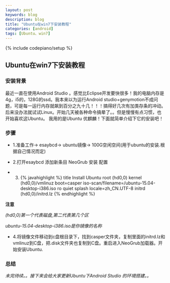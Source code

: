 ```yaml
---
layout: post
keywords: blog
description: blog
title: "Ubuntu在win7下安装教程"
categories: [android]
tags: [Ubuntu、win7]
---
```

{% include codepiano/setup %}

## Ubuntu在win7下安装教程

### 安装背景
最近一直在使用Android Studio 。感觉比Eclipse开发要快很多！我的电脑内存是4g，i5的，128G的ssd。我本来以为运行Android studio+genymotion不成问题，可是每一运行内存就飙到百分之九十几！！！搞得好几次有加类存条的冲动。后来没办法就试试Linux。开始几天被各种命令搞晕了。。但是慢慢有点习惯，也开始喜欢这Ubuntu。 我用的是Ubuntu 优麒麟！下面就简单介绍下它的安装吧！

### 步骤

* 1.准备工作-> esaybcd-> ubuntu镜像-> 100G空闲空间(用于ubuntu的安装.根据自己情况而定)

* 2.打开esaybcd 添加新条目 NeoGrub 安装 配置

* 3.
       {% javahighlight %} 
            title Install Ubuntu
            root (hd0,0)
            kernel (hd0,0)/vmlinuz boot=casper iso-scan/filename=/ubuntu-15.04-desktop-i386.iso ro quiet splash locale=zh_CN.UTF-8
            initrd (hd0,0)/initrd.lz
{% endhighlight %}

**注意**

*(hd0,0)第一个代表磁盘,第二代表第几个区*

*ubuntu-15.04-desktop-i386.iso是你镜像的名称*

* 4.将镜像文件移动到c盘根目录下，找到casper文件夹，复制里面的initrd.lz和vmlinuz到C盘，把.disk文件夹也复制到C盘。重启进入NeoGrub加载器。开始安装Ubuntu.


### 总结
*未完待续。。接下来会给大家更新Ubuntu下Android Studio 的环境搭建。。*







